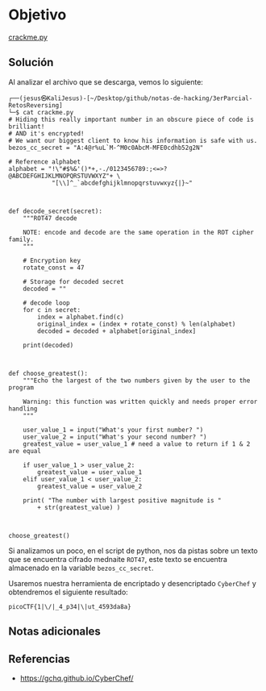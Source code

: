 # Objetivo

[crackme.py](https://mercury.picoctf.net/static/be2ba466c6154e42c756bf737ddcecc3/crackme.py)
## Solución

Al analizar el archivo que se descarga, vemos lo siguiente:
```
┌──(jesus㉿KaliJesus)-[~/Desktop/github/notas-de-hacking/3erParcial-RetosReversing]
└─$ cat crackme.py 
# Hiding this really important number in an obscure piece of code is brilliant!
# AND it's encrypted!
# We want our biggest client to know his information is safe with us.
bezos_cc_secret = "A:4@r%uL`M-^M0c0AbcM-MFE0cdhb52g2N"

# Reference alphabet
alphabet = "!\"#$%&'()*+,-./0123456789:;<=>?@ABCDEFGHIJKLMNOPQRSTUVWXYZ"+ \
            "[\\]^_`abcdefghijklmnopqrstuvwxyz{|}~"



def decode_secret(secret):
    """ROT47 decode

    NOTE: encode and decode are the same operation in the ROT cipher family.
    """

    # Encryption key
    rotate_const = 47

    # Storage for decoded secret
    decoded = ""

    # decode loop
    for c in secret:
        index = alphabet.find(c)
        original_index = (index + rotate_const) % len(alphabet)
        decoded = decoded + alphabet[original_index]

    print(decoded)



def choose_greatest():
    """Echo the largest of the two numbers given by the user to the program

    Warning: this function was written quickly and needs proper error handling
    """

    user_value_1 = input("What's your first number? ")
    user_value_2 = input("What's your second number? ")
    greatest_value = user_value_1 # need a value to return if 1 & 2 are equal

    if user_value_1 > user_value_2:
        greatest_value = user_value_1
    elif user_value_1 < user_value_2:
        greatest_value = user_value_2

    print( "The number with largest positive magnitude is "
        + str(greatest_value) )



choose_greatest()
```

Si analizamos un poco, en el script de python, nos da pistas sobre un texto que se encuentra cifrado mednaite `ROT47`, este texto se encuentra almacenado en la variable `bezos_cc_secret`.

Usaremos nuestra herramienta de encriptado y desencriptado `CyberChef` y obtendremos el siguiente resultado:

`picoCTF{1|\/|_4_p34|\|ut_4593da8a}`
## Notas adicionales


## Referencias

- https://gchq.github.io/CyberChef/